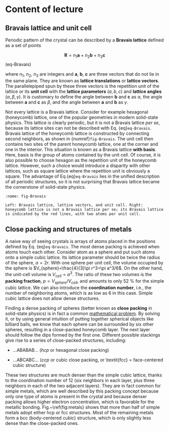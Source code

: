 # Content of lecture

## Bravais lattice and unit cell

Periodic pattern of the crystal can be described by a **Bravais lattice** defined as a set of points

$$ 
    \mathbf{R} = n_1 \mathbf{a} + n_2 \mathbf{b} + n_3 \mathbf{c}
$$ (eq-Bravais)

where $n_1$, $n_2$, $n_3$ are integers and $\mathbf{a}$, $\mathbf{b}$, $\mathbf{c}$ are three vectors that do not lie in the same plane. They are known as **lattice translations** or **lattice vectors**. The parallelepiped spun by these three vectors is the repetition unit of the lattice or its **unit cell** with the **lattice parameters** ($a,b,c$) and **lattice angles** ($\alpha,\beta,\gamma$). It is customary to define the angle between $\mathbf{b}$ and $\mathbf{c}$ as $\alpha$, the angle between $\mathbf{a}$ and $\mathbf{c}$ as $\beta$, and the angle between $\mathbf{a}$ and $\mathbf{b}$ as $\gamma$.

Not every lattice is a Bravais lattice. Consider for example hexagonal (honeycomb) lattice, one of the popular geometries in modern solid-state physics. This lattice is clearly periodic, but it is not a Bravais lattice _per se_, because its lattice sites can not be described with Eq. {eq}`eq-Bravais`. Bravais lattice of the honeycomb lattice is constructed by connecting second neighbors, as shown in {numref}`fig-Bravais`. The unit cell then contains two sites of the parent honeycomb lattice, one at the corner and one in the interior. This situation is known as a Bravais lattice **with basis**. Here, basis is the group of atoms contained by the unit cell. Of course, it is also possible to choose hexagon as the repetition unit of the honeycomb lattice. However, such a choice would introduce a disparity with other lattices, such as square lattice where the repetition unit is obviously a square. The advantage of Eq.{eq}`eq-Bravais` lies in the unified description of all periodic structures, so it is not surprising that Bravais lattice became the cornerstone of solid-state physics.

```{figure} /figures/ch1-lattice.svg
:name: fig-Bravais

Left: Bravais lattice, lattice vectors, and unit cell. Right: honeycomb lattice is not a Bravais lattice per se; its Bravais lattice is indicated by the red lines, with two atoms per unit cell.
```

## Close packing and structures of metals

A naive way of seeing crystals is arrays of atoms placed in the positions defined by Eq. {eq}`eq-Bravais`. The most dense packing is achieved when atoms touch each other. Consider atom as a sphere and put such atoms onto a simple cubic lattice. Its lattice parameter should be twice the radius of the sphere, $a=2r$. With one sphere per unit cell, the volume occupied by the sphere is $V_{sphere}=\frac{4}{3}\pi r^3=\pi a^3/6$. On the other hand, the unit-cell volume is $V_{cell}=a^3$. The ratio of these two volumes is the **packing fraction**, $p=V_{sphere}/V_{cell}$, and amounts to only 52 % for the simple cubic lattice. We can also introduce the **coordination number**, i.e., the number of neighboring atoms, which is as low as 6 in this case. Simple cubic lattice does not allow dense structures.

Finding a dense packing of spheres (better known as **close packing** in solid-state physics) is in fact a common [mathematical problem](https://arxiv.org/abs/math/9811071v2). By solving it, or by using general intuition of putting together spherical objects like billiard balls, we know that each sphere can be surrounded by six other spheres, resulting in a close-packed honeycomb layer. The next layer should follow the dips formed by the first one. Different possible stackings give rise to a series of close-packed structures, including:
 * ...ABABAB... (_hcp_ or hexagonal close packing)

 * ...ABCABC... (_ccp_ or cubic close packing, or \textit{fcc} = face-centered cubic structure)

 These two structures are much denser than the simple cubic lattice, thanks to the coordination number of 12 (six neighbors in each layer, plus three neighbors in each of the two adjacent layers). They are in fact common for simple metals, which are well described by this packing concept because only one type of atoms is present in the crystal and because denser packing allows higher electron concentration, which is favorable for the metallic bonding. Fig.~\ref{fig:metals} shows that more than half of simple metals adopt either hcp or fcc structures. Most of the remaining metals form a bcc (body-centered cubic) structure, which is only slightly less dense than the close-packed ones. 

 
